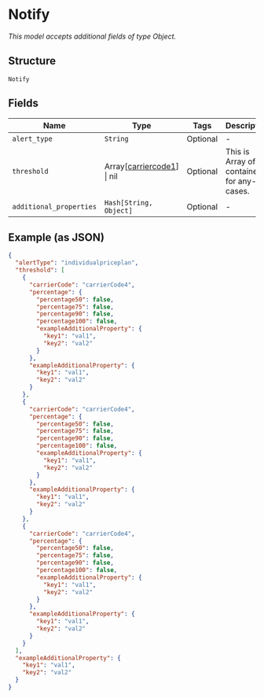
# Notify

*This model accepts additional fields of type Object.*

## Structure

`Notify`

## Fields

| Name | Type | Tags | Description |
|  --- | --- | --- | --- |
| `alert_type` | `String` | Optional | - |
| `threshold` | Array[[carriercode1](../../doc/models/carriercode-1.md)] \| nil | Optional | This is Array of a container for any-of cases. |
| `additional_properties` | `Hash[String, Object]` | Optional | - |

## Example (as JSON)

```json
{
  "alertType": "individualpriceplan",
  "threshold": [
    {
      "carrierCode": "carrierCode4",
      "percentage": {
        "percentage50": false,
        "percentage75": false,
        "percentage90": false,
        "percentage100": false,
        "exampleAdditionalProperty": {
          "key1": "val1",
          "key2": "val2"
        }
      },
      "exampleAdditionalProperty": {
        "key1": "val1",
        "key2": "val2"
      }
    },
    {
      "carrierCode": "carrierCode4",
      "percentage": {
        "percentage50": false,
        "percentage75": false,
        "percentage90": false,
        "percentage100": false,
        "exampleAdditionalProperty": {
          "key1": "val1",
          "key2": "val2"
        }
      },
      "exampleAdditionalProperty": {
        "key1": "val1",
        "key2": "val2"
      }
    },
    {
      "carrierCode": "carrierCode4",
      "percentage": {
        "percentage50": false,
        "percentage75": false,
        "percentage90": false,
        "percentage100": false,
        "exampleAdditionalProperty": {
          "key1": "val1",
          "key2": "val2"
        }
      },
      "exampleAdditionalProperty": {
        "key1": "val1",
        "key2": "val2"
      }
    }
  ],
  "exampleAdditionalProperty": {
    "key1": "val1",
    "key2": "val2"
  }
}
```

